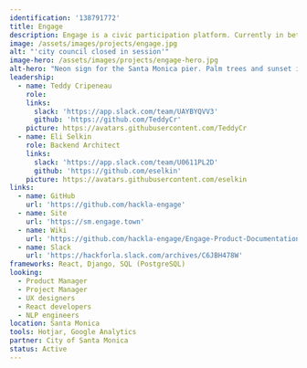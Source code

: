 ```yaml
---
identification: '138791772'
title: Engage
description: Engage is a civic participation platform. Currently in beta, Engage makes it easier for residents of Santa Monica, CA to offer their feedback on policy issues that City Council is considering. Engage aims to increase access for community stakeholders who are unable to attend public meetings or may otherwise feel unheard by their local government.
image: /assets/images/projects/engage.jpg
alt: "'city council closed in session'"
image-hero: /assets/images/projects/engage-hero.jpg
alt-hero: "Neon sign for the Santa Monica pier. Palm trees and sunset in the background"
leadership:
  - name: Teddy Cripeneau
    role:
    links:
      slack: 'https://app.slack.com/team/UAYBYQVV3'
      github: 'https://github.com/TeddyCr'
    picture: https://avatars.githubusercontent.com/TeddyCr
  - name: Eli Selkin
    role: Backend Architect
    links:
      slack: 'https://app.slack.com/team/U0611PL2D'
      github: 'https://github.com/eselkin'
    picture: https://avatars.githubusercontent.com/eselkin
links:
  - name: GitHub
    url: 'https://github.com/hackla-engage'
  - name: Site
    url: 'https://sm.engage.town'
  - name: Wiki
    url: 'https://github.com/hackla-engage/Engage-Product-Documentation/wiki'
  - name: Slack
    url: 'https://hackforla.slack.com/archives/C6JBH478W'
frameworks: React, Django, SQL (PostgreSQL)
looking:
  - Product Manager
  - Project Manager
  - UX designers
  - React developers
  - NLP engineers
location: Santa Monica
tools: Hotjar, Google Analytics
partner: City of Santa Monica
status: Active
---
```

